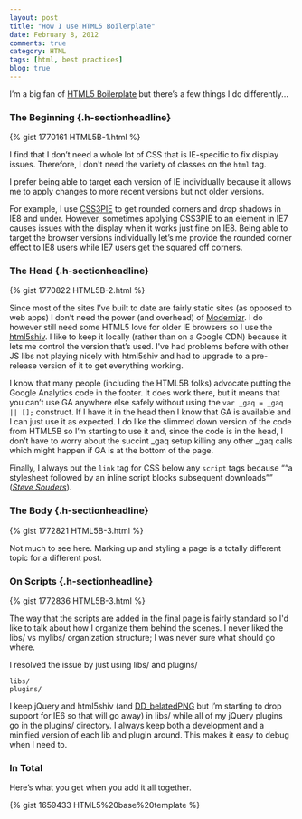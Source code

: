 ```yaml
---
layout: post
title: "How I use HTML5 Boilerplate"
date: February 8, 2012
comments: true
category: HTML
tags: [html, best practices]
blog: true
---
```


I’m a big fan of [HTML5 Boilerplate](http://html5boilerplate.com/) but there’s a few things I do differently...

<!--more-->

### The Beginning  {.h-sectionheadline}

{% gist 1770161 HTML5B-1.html %}

I find that I don’t need a whole lot of CSS that is IE-specific to fix display issues. Therefore, I don't need the variety of classes on the <code>html</code> tag.

I prefer being able to target each version of IE individually because it allows me to apply changes to more recent versions but not older versions.

For example, I use [CSS3PIE](http://css3pie.com/) to get rounded corners and drop shadows in IE8 and under. However, sometimes applying CSS3PIE to an element in IE7 causes issues with the display when it works just fine on IE8. Being able to target the browser versions individually let’s me provide the rounded corner effect to IE8 users while IE7 users get the squared off corners.

### The Head  {.h-sectionheadline}

{% gist 1770822 HTML5B-2.html %}

Since most of the sites I’ve built to date are fairly static sites (as opposed to web apps) I don’t need the power (and overhead) of [Modernizr](http://www.modernizr.com/). I do however still need some HTML5 love for older IE browsers so I use the [html5shiv](https://github.com/aFarkas/html5shiv). I like to keep it locally (rather than on a Google CDN) because it lets me control the version that’s used. I've had problems before with other JS libs not playing nicely with html5shiv and had to upgrade to a pre-release version of it to get everything working.

I know that many people (including the HTML5B folks) advocate putting the Google Analytics code in the footer. It does work there, but it means that you can’t use GA anywhere else safely without using the <code>var \_gaq = \_gaq || [];</code> construct. If I have it in the head then I know that GA is available and I can just use it as expected. I do like the slimmed down version of the code from HTML5B so I’m starting to use it and, since the code is in the head, I don’t have to worry about the succint \_gaq setup killing any other \_gaq calls which might happen if GA is at the bottom of the page.

Finally, I always put the <code>link</code> tag for CSS below any <code>script</code> tags because
<q>“a stylesheet followed by an inline script blocks subsequent downloads”</q> (<cite>[Steve Souders](http://www.stevesouders.com/blog/2010/09/22/newtwitter-performance-analysis/)</cite>).

### The Body  {.h-sectionheadline}

{% gist 1772821 HTML5B-3.html %}

Not much to see here. Marking up and styling a page is a totally different topic for a different post.

### On Scripts  {.h-sectionheadline}

{% gist 1772836 HTML5B-3.html %}

The way that the scripts are added in the final page is fairly standard so I'd like to talk about how I organize them behind the scenes. I never liked the libs/ vs mylibs/ organization structure; I was never sure what should go where.

I resolved the issue by just using libs/ and plugins/

<pre><code>libs/
plugins/</code></pre>

I keep jQuery and html5shiv (and [DD_belatedPNG](http://www.dillerdesign.com/experiment/DD_belatedPNG/) but I’m starting to drop support for IE6 so that will go away) in libs/ while all of my jQuery plugins go in the plugins/ directory. I always keep both a development and a minified version of each lib and plugin around. This makes it easy to debug when I need to.

### In Total

Here’s what you get when you add it all together.

{% gist 1659433 HTML5%20base%20template %}
